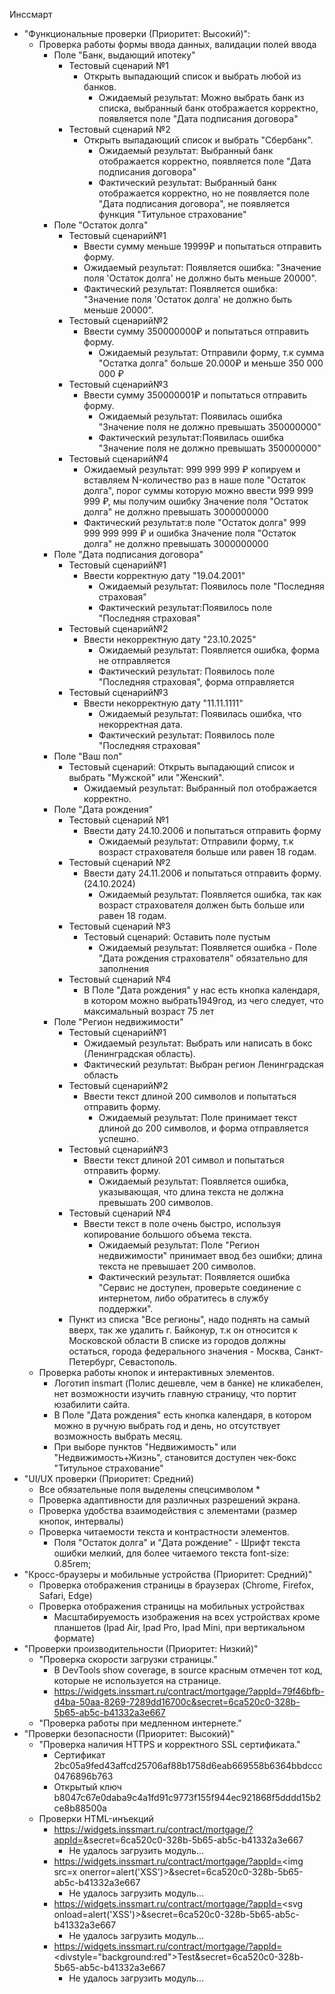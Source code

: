  Инссмарт
   - "Функциональные проверки (Приоритет: Высокий)":
      - Проверка работы формы ввода данных, валидации полей ввода
         - Поле "Банк, выдающий ипотеку"
            - Тестовый сценарий №1
               - Открыть выпадающий список и выбрать любой из банков.
                  - Ожидаемый результат: Можно выбрать банк из списка, выбранный банк отображается корректно, появляется поле "Дата подписания договора"
            - Тестовый сценарий №2
               - Открыть выпадающий список и выбрать "Сбербанк".
                  - Ожидаемый результат: Выбранный банк отображается корректно, появляется поле "Дата подписания договора"
                  - Фактический результат: Выбранный банк отображается корректно, но не появляется поле "Дата подписания договора", не появляется функция "Титульное страхование"
         - Поле "Остаток долга"
            - Тестовый сценарий№1
               - Ввести сумму меньше 19999₽ и попытаться отправить форму.
               - Ожидаемый результат: Появляется ошибка: "Значение поля 'Остаток долга' не должно быть меньше 20000".
               - Фактический результат: Появляется ошибка: "Значение поля 'Остаток долга' не должно быть меньше 20000".
            - Тестовый сценарий№2
               - Ввести сумму 350000000₽ и попытаться отправить форму.
                  - Ожидаемый результат: Отправили форму, т.к сумма "Остатка долга" больше 20.000₽ и меньше 350 000 000 ₽
            - Тестовый сценарий№3
               - Ввести сумму 350000001₽ и попытаться отправить форму.
                  - Ожидаемый результат: Появилась ошибка "Значение поля не должно превышать 350000000"
                  - Фактический результат:Появилась ошибка "Значение поля не должно превышать 350000000"
            - Тестовый сценарий№4
               - Ожидаемый результат: 999 999 999 ₽ копируем и вставляем N-количество раз в наше поле "Остаток долга", порог суммы которую можно ввести 999 999 999 ₽, мы получим ошибку Значение поля "Остаток долга" не должно превышать 3000000000
               - Фактический результат:в поле "Остаток долга" 999 999 999 999 ₽ и ошибка Значение поля "Остаток долга" не должно превышать 3000000000
         - Поле "Дата подписания договора"
            - Тестовый сценарий№1
               - Ввести корректную дату "19.04.2001"
                  - Ожидаемый результат: Появилось поле "Последняя страховая"
                  - Фактический результат:Появилось поле "Последняя страховая"
            - Тестовый сценарий№2
               -  Ввести некорректную дату "23.10.2025"
                  - Ожидаемый результат: Появляется ошибка, форма не отправляется
                  - Фактический результат: Появилось поле "Последняя страховая", форма отправляется
            - Тестовый сценарий№3
               - Ввести некорректную дату "11.11.1111"
                  - Ожидаемый результат: Появилась ошибка, что некорректная дата.
                  - Фактический результат: Появилось поле "Последняя страховая"
         - Поле "Ваш пол"
            - Тестовый сценарий: Открыть выпадающий список и выбрать "Мужской" или "Женский".
               - Ожидаемый результат: Выбранный пол отображается корректно.
         - Поле "Дата рождения"
            - Тестовый сценарий №1
               - Ввести дату 24.10.2006 и попытаться отправить форму
                  - Ожидаемый результат: Отправили форму, т.к возраст страхователя больше или равен 18 годам.
            - Тестовый сценарий №2
               - Ввести дату 24.11.2006 и попытаться отправить форму. (24.10.2024)
                  - Ожидаемый результат: Появляется ошибка, так как возраст страхователя должен быть больше или равен 18 годам.
            - Тестовый сценарий №3
               - Тестовый сценарий: Оставить поле пустым
                  - Ожидаемый результат:  Появляется ошибка - Поле "Дата рождения страхователя" обязательно для заполнения
            - Тестовый сценарий №4
               - В Поле "Дата рождения" у нас есть кнопка календаря, в котором можно выбрать1949год, из чего следует, что максимальный возраст 75 лет
         - Поле "Регион недвижимости"
            - Тестовый сценарий№1
               - Ожидаемый результат: Выбрать или написать в бокс (Ленинградская область).
               - Фактический результат: Выбран регион Ленинградская область
            - Тестовый сценарий№2
               - Ввести текст длиной 200 символов и попытаться отправить форму.
                  - Ожидаемый результат: Поле принимает текст длиной до 200 символов, и форма отправляется успешно.
            - Тестовый сценарий№3
               - Ввести текст длиной 201 символ и попытаться отправить форму.
                  - Ожидаемый результат: Появляется ошибка, указывающая, что длина текста не должна превышать 200 символов.
            - Тестовый сценарий №4
               - Ввести текст в поле очень быстро, используя копирование большого объема текста.
                  - Ожидаемый результат: Поле "Регион недвижимости" принимает ввод без ошибки; длина текста не превышает 200 символов.
                  - Фактический результат: Появляется ошибка "Сервис не доступен, проверьте соединение с интернетом, либо обратитесь в службу поддержки".
            - Пункт из списка "Все регионы", надо поднять на самый вверх, так же удалить г. Байконур, т.к он относится к Московской области
В списке из городов должны остаться, города федерального значения - Москва, Санкт-Петербург, Севастополь.
      - Проверка работы кнопок и интерактивных элементов.
         - Логотип insmart (Полис дешевле, чем в банке) не кликабелен, нет возможности изучить главную страницу, что портит юзабилити сайта.
         - В Поле "Дата рождения"  есть кнопка календаря, в котором можно в ручную выбрать год и день, но отсутствует возможность выбрать месяц.
         - При выборе пунктов "Недвижимость" или "Недвижимость+Жизнь", становится доступен чек-бокс "Титульное страхование"
   - "UI/UX проверки (Приоритет: Средний)
      - Все обязательные поля выделены спецсимволом *
      - Проверка адаптивности для различных разрешений экрана.
      - Проверка удобства взаимодействия с элементами (размер кнопок, интервалы)
      - Проверка читаемости текста и контрастности элементов.
         - Поля "Остаток долга" и "Дата рождение" - Шрифт текста ошибки мелкий, для более читаемого текста font-size: 0.85rem;
   - "Кросс-браузеры и мобильные устройства (Приоритет: Средний)"
      - Проверка отображения страницы в браузерах (Chrome, Firefox, Safari, Edge)
      - Проверка отображения страницы на мобильных устройствах
         - Масштабируемость изображения на всех устройствах кроме планшетов (Ipad Air, Ipad Pro, Ipad Mini, при вертикальном формате)
   - "Проверки производительности (Приоритет: Низкий)"
      - "Проверка скорости загрузки страницы."
         - В DevTools show coverage, в source красным отмечен тот код, которые не используется на странице.
         - https://widgets.inssmart.ru/contract/mortgage/?appId=79f46bfb-d4ba-50aa-8269-7289dd16700c&secret=6ca520c0-328b-5b65-ab5c-b41332a3e667
      - "Проверка работы при медленном интернете."
   - "Проверки безопасности (Приоритет: Высокий)"
      - "Проверка наличия HTTPS и корректного SSL сертификата."
         - Сертификат	2bc05a9fed43affcd25706af88b1758d6eab669558b6364bbdccc0476896b763
         - Открытый ключ	b8047c67e0daba9c4a1fd91c9773f155f944ec921868f5dddd15b2ce8b88500a
      -  Проверки HTML-инъекций
         - https://widgets.inssmart.ru/contract/mortgage/?appId=<script>alert('XSS')</script>&secret=6ca520c0-328b-5b65-ab5c-b41332a3e667
            - Не удалось загрузить модуль...
         - https://widgets.inssmart.ru/contract/mortgage/?appId=<img src=x onerror=alert('XSS')>&secret=6ca520c0-328b-5b65-ab5c-b41332a3e667
            - Не удалось загрузить модуль...
         - https://widgets.inssmart.ru/contract/mortgage/?appId=<svg onload=alert('XSS')>&secret=6ca520c0-328b-5b65-ab5c-b41332a3e667
            - Не удалось загрузить модуль...
         - https://widgets.inssmart.ru/contract/mortgage/?appId=<divstyle="background:red">Test</div>&secret=6ca520c0-328b-5b65-ab5c-b41332a3e667
            - Не удалось загрузить модуль...
